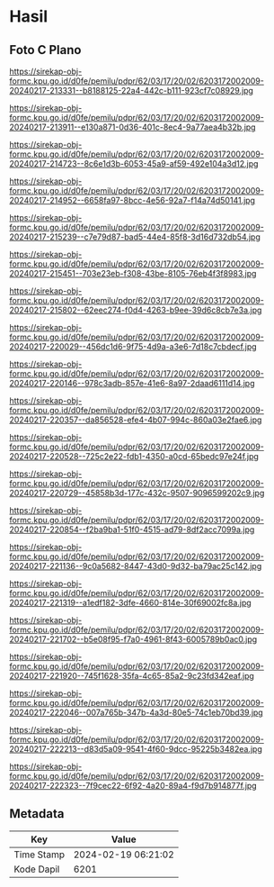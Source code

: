 # Hasil

## Foto C Plano

https://sirekap-obj-formc.kpu.go.id/d0fe/pemilu/pdpr/62/03/17/20/02/6203172002009-20240217-213331--b8188125-22a4-442c-b111-923cf7c08929.jpg

https://sirekap-obj-formc.kpu.go.id/d0fe/pemilu/pdpr/62/03/17/20/02/6203172002009-20240217-213911--e130a871-0d36-401c-8ec4-9a77aea4b32b.jpg

https://sirekap-obj-formc.kpu.go.id/d0fe/pemilu/pdpr/62/03/17/20/02/6203172002009-20240217-214723--8c6e1d3b-6053-45a9-af59-492e104a3d12.jpg

https://sirekap-obj-formc.kpu.go.id/d0fe/pemilu/pdpr/62/03/17/20/02/6203172002009-20240217-214952--6658fa97-8bcc-4e56-92a7-f14a74d50141.jpg

https://sirekap-obj-formc.kpu.go.id/d0fe/pemilu/pdpr/62/03/17/20/02/6203172002009-20240217-215239--c7e79d87-bad5-44e4-85f8-3d16d732db54.jpg

https://sirekap-obj-formc.kpu.go.id/d0fe/pemilu/pdpr/62/03/17/20/02/6203172002009-20240217-215451--703e23eb-f308-43be-8105-76eb4f3f8983.jpg

https://sirekap-obj-formc.kpu.go.id/d0fe/pemilu/pdpr/62/03/17/20/02/6203172002009-20240217-215802--62eec274-f0d4-4263-b9ee-39d6c8cb7e3a.jpg

https://sirekap-obj-formc.kpu.go.id/d0fe/pemilu/pdpr/62/03/17/20/02/6203172002009-20240217-220029--456dc1d6-9f75-4d9a-a3e6-7d18c7cbdecf.jpg

https://sirekap-obj-formc.kpu.go.id/d0fe/pemilu/pdpr/62/03/17/20/02/6203172002009-20240217-220146--978c3adb-857e-41e6-8a97-2daad6111d14.jpg

https://sirekap-obj-formc.kpu.go.id/d0fe/pemilu/pdpr/62/03/17/20/02/6203172002009-20240217-220357--da856528-efe4-4b07-994c-860a03e2fae6.jpg

https://sirekap-obj-formc.kpu.go.id/d0fe/pemilu/pdpr/62/03/17/20/02/6203172002009-20240217-220528--725c2e22-fdb1-4350-a0cd-65bedc97e24f.jpg

https://sirekap-obj-formc.kpu.go.id/d0fe/pemilu/pdpr/62/03/17/20/02/6203172002009-20240217-220729--45858b3d-177c-432c-9507-9096599202c9.jpg

https://sirekap-obj-formc.kpu.go.id/d0fe/pemilu/pdpr/62/03/17/20/02/6203172002009-20240217-220854--f2ba9ba1-51f0-4515-ad79-8df2acc7099a.jpg

https://sirekap-obj-formc.kpu.go.id/d0fe/pemilu/pdpr/62/03/17/20/02/6203172002009-20240217-221136--9c0a5682-8447-43d0-9d32-ba79ac25c142.jpg

https://sirekap-obj-formc.kpu.go.id/d0fe/pemilu/pdpr/62/03/17/20/02/6203172002009-20240217-221319--a1edf182-3dfe-4660-814e-30f69002fc8a.jpg

https://sirekap-obj-formc.kpu.go.id/d0fe/pemilu/pdpr/62/03/17/20/02/6203172002009-20240217-221702--b5e08f95-f7a0-4961-8f43-6005789b0ac0.jpg

https://sirekap-obj-formc.kpu.go.id/d0fe/pemilu/pdpr/62/03/17/20/02/6203172002009-20240217-221920--745f1628-35fa-4c65-85a2-9c23fd342eaf.jpg

https://sirekap-obj-formc.kpu.go.id/d0fe/pemilu/pdpr/62/03/17/20/02/6203172002009-20240217-222046--007a765b-347b-4a3d-80e5-74c1eb70bd39.jpg

https://sirekap-obj-formc.kpu.go.id/d0fe/pemilu/pdpr/62/03/17/20/02/6203172002009-20240217-222213--d83d5a09-9541-4f60-9dcc-95225b3482ea.jpg

https://sirekap-obj-formc.kpu.go.id/d0fe/pemilu/pdpr/62/03/17/20/02/6203172002009-20240217-222323--7f9cec22-6f92-4a20-89a4-f9d7b914877f.jpg


## Metadata

| Key        | Value               |
| ---------- | ------------------- |
| Time Stamp | 2024-02-19 06:21:02 |
| Kode Dapil | 6201                |



